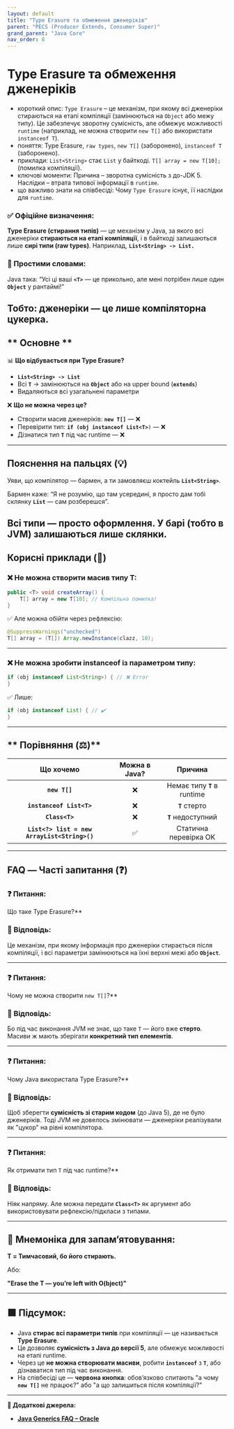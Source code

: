```yaml
---
layout: default
title: "Type Erasure та обмеження дженеріків"
parent: "PECS (Producer Extends, Consumer Super)"
grand_parent: "Java Core"
nav_order: 8
---
```


# Type Erasure та обмеження дженеріків

*   короткий опис: `Type Erasure` – це механізм, при якому всі дженеріки стираються на етапі компіляції (замінюються на `Object` або межу типу). Це забезпечує зворотну сумісність, але обмежує можливості `runtime` (наприклад, не можна створити `new T[]` або використати `instanceof T`).
*   поняття: Type Erasure, `raw types`, `new T[]` (заборонено), `instanceof T` (заборонено).
*   приклади: `List<String>` стає `List` у байткоді. `T[] array = new T[10];` (помилка компіляції).
*   ключові моменти: Причина – зворотна сумісність з до-JDK 5. Наслідки – втрата типової інформації в `runtime`.
*   що важливо знати на співбесіді: Чому `Type Erasure` існує, її наслідки для `runtime`.
### **✅ Офіційне визначення:**

**Type Erasure (стирання типів)** — це механізм у Java, за якого всі дженеріки **стираються на етапі компіляції**, і в байткоді залишаються лише **сирі типи (raw types)**. Наприклад, **`List<String> -> List.`**

### **🧠 Простими словами:**

Java така: “Усі ці ваші **`<T>`** — це прикольно, але мені потрібен лише один **`Object`** у рантаймі\!”

Тобто: дженеріки — це лише **компіляторна цукерка**.
---

## ** Основне **


📊 **Що відбувається при Type Erasure?**

* **`List<String> -> List`**
* Всі **`T`** -> замінюються на **`Object`** або на upper bound (**`extends`**)
* Видаляються всі узагальнені параметри

❌ **Що не можна через це?**

* Створити масив дженеріків: **`new T[]`** — ❌
* Перевірити тип: **`if (obj instanceof List<T>`**`)` — ❌
* Дізнатися тип **`T`** під час runtime — ❌

---

## **Пояснення на пальцях (💡)**

Уяви, що компілятор — бармен, а ти замовляєш коктейль **`List<String>`**.

Бармен каже: “Я не розумію, що там усередині, я просто дам тобі склянку **`List`** — сам розберешся”.

Всі типи — просто оформлення. У барі (тобто в JVM) залишаються лише склянки.
---

## **Корисні приклади (🧪)**

### **❌ Не можна створити масив типу T:**

```java
public <T> void createArray() {
    T[] array = new T[10]; // Компільна помилка!
}
```
✅ Але можна обійти через рефлексію:

```java
@SuppressWarnings("unchecked")
T[] array = (T[]) Array.newInstance(clazz, 10);
```
---

### **❌ Не можна зробити instanceof із параметром типу:**


```java
if (obj instanceof List<String>) { // ❌ Error
}
```
✅ Лише:

```java
if (obj instanceof List) { // ✔️
}
```
---

## ** Порівняння (⚖️)**

| Що хочемо | Можна в Java? | Причина |
| :---: | :---: | :---: |
| **`new T[]`** | ❌ | Немає типу **`T`** в runtime |
| **`instanceof List<T>`** | ❌ | **`T`** стерто |
| **`Class<T>`** | ❌ | **`T`** недоступний |
| **`List<?> list = new ArrayList<String>()`** | ✅ | Статична перевірка OK |

---

## **FAQ — Часті запитання (❓)**

### **❓ Питання:**

 Що таке Type Erasure?**

### **💬 Відповідь:**





Це механізм, при якому інформація про дженеріки стирається після компіляції, і всі параметри замінюються на їхні верхні межі або **`Object`**.

---

### **❓ Питання:**

 Чому не можна створити `new T[]`?**

### **💬 Відповідь:**





Бо під час виконання JVM не знає, що таке `T` — його вже **стерто**. Масиви ж мають зберігати **конкретний тип елементів**.

---

### **❓ Питання:**

 Чому Java використала Type Erasure?**

### **💬 Відповідь:**





Щоб зберегти **сумісність зі старим кодом** (до Java 5), де не було дженеріків. Тоді JVM не довелось змінювати — дженеріки реалізували як "цукор" на рівні компілятора.

---

### **❓ Питання:**

 Як отримати тип `T` під час runtime?**

### **💬 Відповідь:**





Ніяк напряму. Але можна передати **`Class<T>`** як аргумент або використовувати рефлексію/підкласи з типами.

---

## **🧠 Мнемоніка для запам’ятовування:**

**T \= Тимчасовий, бо його стирають.**

Або:

**"Erase the T — you’re left with O(bject)"**

---

## **🟩 Підсумок:**

* Java **стирає всі параметри типів** при компіляції — це називається **Type Erasure**.
* Це дозволяє **сумісність з Java до версії 5**, але обмежує можливості на етапі runtime.
* Через це **не можна створювати масиви**, робити **`instanceof`** з **`T`**, або дізнаватися тип під час виконання.
* На співбесіді це — **червона кнопка**: обов’язково спитають "а чому **`new T[]`** не працює?" або "а що залишиться після компіляції?"

---

**🔗 Додаткові джерела:**

* [**Java Generics FAQ – Oracle**](https://docs.oracle.com/javase/tutorial/java/generics/erasure.html)
